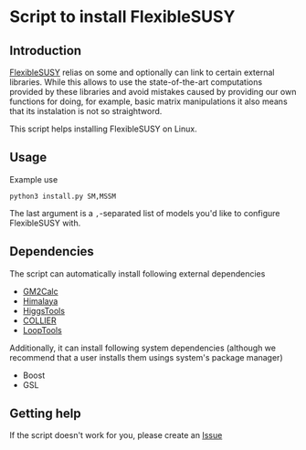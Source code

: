 # Script to install FlexibleSUSY

## Introduction
[FlexibleSUSY](https://github.com/FlexibleSUSY/FlexibleSUSY) relias on some and optionally can link to certain external libraries.
While this allows to use the state-of-the-art computations provided by these libraries and avoid mistakes caused by providing our own functions for doing, for example, basic matrix manipulations it also means that its instalation is not so straightword.

This script helps installing FlexibleSUSY on Linux.

## Usage
Example use
```
python3 install.py SM,MSSM
```
The last argument is a `,`-separated list of models you'd like to configure FlexibleSUSY with.

## Dependencies

The script can automatically install following external dependencies

- [GM2Calc](https://github.com/GM2Calc/GM2Calc)
- [Himalaya](https://github.com/Himalaya-Library/Himalaya)
- [HiggsTools](https://gitlab.com/higgsbounds/higgstools)
- [COLLIER](https://collier.hepforge.org)
- [LoopTools](https://feynarts.de/looptools)

Additionally, it can install following system dependencies (although we recommend that a user installs them usings system's package manager)

- Boost
- GSL

## Getting help
If the script doesn't work for you, please create an [Issue](https://github.com/wkotlarski/install-flexiblesusy/issues)
